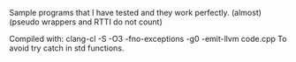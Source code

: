 Sample programs that I have tested and they work perfectly.  (almost) (pseudo wrappers and RTTI do not count)

Compiled with: clang-cl -S -O3 -fno-exceptions -g0 -emit-llvm code.cpp
To avoid try catch in std functions.
